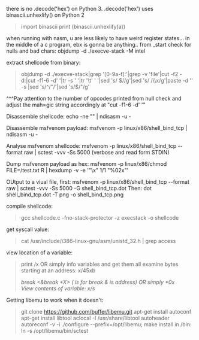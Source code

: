 
there is no .decode('hex') on Python 3. .decode('hex') uses binascii.unhexlify() on Python 2
>import binascii
>print (binascii.unhexlify(a))

when running with nasm, u are less likely to have weird register states... in the middle of a c program, ebx is gonna be anything.. from _start
check for nulls and bad chars: objdump -d ./execve-stack -M intel

extract shellcode from binary:
> objdump -d ./execve-stack|grep '[0-9a-f]:'|grep -v 'file'|cut -f2 -d:|cut -f1-6 -d' '|tr -s ' '|tr '\t' ' '|sed 's/ $//g'|sed 's/ /\\x/g'|paste -d '' -s |sed 's/^/"/'|sed 's/$/"/g'

^^^Pay attention to the number of opcodes printed from null check and adjust the mah=gic string accordingly at "cut -f1-6 -d' '"

Disassemble shellcode: echo -ne "<shellcode>" | ndisasm -u -

Disassemble msfvenom payload: msfvenom -p linux/x86/shell_bind_tcp | ndisasm -u -

Analyse msfvenom shellcode: msfvenom -p linux/x86/shell_bind_tcp --format raw | sctest -vvv -Ss 5000 (verbose and read form STDIN)

Dump msfvenom payload as hex: msfvenom -p linux/x86/chmod FILE=/test.txt R | hexdump -v -e '"\\x" 1/1 "%02x"'

OUtput to a viual file, first: msfvenom -p linux/x86/shell_bind_tcp --format raw | sctest -vvv -Ss 5000 -G shell_bind_tcp.dot
Then: dot shell_bind_tcp.dot -T png -o shell_bind_tcp.png

compile shellcode: 
>gcc shellcode.c -fno-stack-protector -z execstack -o shellcode

get syscall value: 
>cat /usr/include/i386-linux-gnu/asm/unistd_32.h | grep access


view location of a variable: 
>print /x <variable> 
OR simply info variables and get them all
examine bytes starting at an address: 
>x/45xb <address>
>break <*&break +X> (* is for break & is address)
OR simply *0x<address>
View contents of variable: 
>x/s <memaddress>


Getting libemu to work when it doesn't:
>git clone https://github.com/buffer/libemu.git
>apt-get install autoconf
>apt-get install libtool
>aclocal -I /usr/share/libtool
>autoheader
>autoreconf -v -i
>./configure --prefix=/opt/libemu; make install
in /bin:
>ln -s /opt/libemu/bin/sctest 

 
